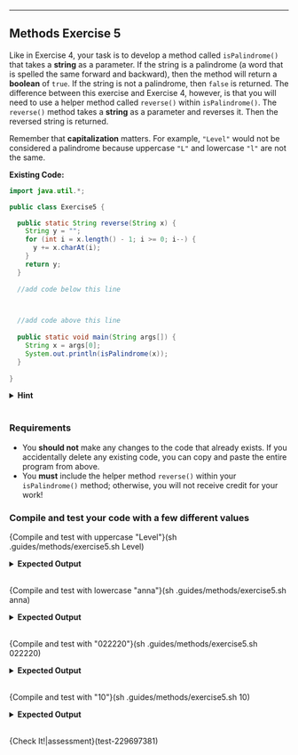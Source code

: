 ---

## Methods Exercise 5

Like in Exercise 4, your task is to develop a method called `isPalindrome()` that takes a **string** as a parameter. If the string is a palindrome (a word that is spelled the same forward and backward), then the method will return a **boolean** of `true`. If the string is not a palindrome, then `false` is returned. The difference between this exercise and Exercise 4, however, is that you will need to use a helper method called `reverse()` within `isPalindrome()`. The `reverse()` method takes a **string** as a parameter and reverses it. Then the reversed string is returned.

Remember that **capitalization** matters. For example, `"Level"` would not be considered a palindrome because uppercase `"L"` and lowercase `"l"` are not the same.

**Existing Code:**
```java
import java.util.*;

public class Exercise5 {

  public static String reverse(String x) {
    String y = "";
    for (int i = x.length() - 1; i >= 0; i--) {
      y += x.charAt(i);
    }
    return y;
  }
  
  //add code below this line



  //add code above this line
  
  public static void main(String args[]) {
    String x = args[0];
    System.out.println(isPalindrome(x));
  }
  
}
```

<details><summary><b>Hint</b></summary>Consider creating a new empty string and populating it with characters of the specified string in reverse order. Then check the two strings for equality. Remember that the method should return a boolean, therefore, you should declare a boolean variable and have that boolean change based on certain conditions. Then return that variable.</details><br>

### Requirements
* You **should not** make any changes to the code that already exists. If you accidentally delete any existing code, you can copy and paste the entire program from above.
* You **must** include the helper method `reverse()` within your `isPalindrome()` method; otherwise, you will not receive credit for your work!

### Compile and test your code with a few different values

{Compile and test with uppercase "Level"}(sh .guides/methods/exercise5.sh Level)
<details><summary><b>Expected Output</b></summary><code>false</code></details><br>

{Compile and test with lowercase "anna"}(sh .guides/methods/exercise5.sh anna)
<details><summary><b>Expected Output</b></summary><code>true</code></details><br>

{Compile and test with "022220"}(sh .guides/methods/exercise5.sh 022220)
<details><summary><b>Expected Output</b></summary><code>true</code></details><br>

{Compile and test with "10"}(sh .guides/methods/exercise5.sh 10)
<details><summary><b>Expected Output</b></summary><code>false</code></details><br>

{Check It!|assessment}(test-229697381)

